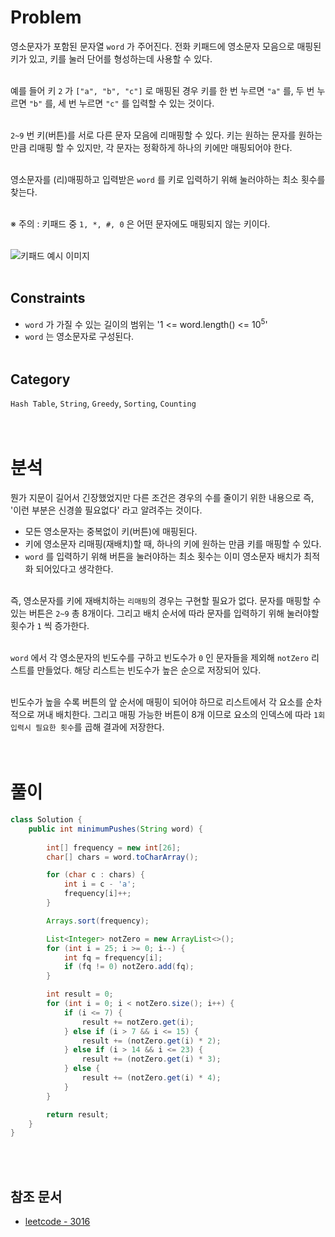 # Problem
영소문자가 포함된 문자열 `word` 가 주어진다. 전화 키패드에 영소문자 모음으로 매핑된 키가 있고, 키를 눌러 단어를 형성하는데 사용할 수 있다.
<br/><br/>

예를 들어 키 `2` 가 `["a", "b", "c"]` 로 매핑된 경우 키를 한 번 누르면 `"a"` 를, 두 번 누르면 `"b"` 를, 세 번 누르면 `"c"` 를 입력할 수 있는 것이다.
<br/><br/>

`2~9` 번 키(버튼)를 서로 다른 문자 모음에 리매핑할 수 있다. 키는 원하는 문자를 원하는 만큼 리매핑 할 수 있지만, 각 문자는 정확하게 하나의 키에만 매핑되어야 한다.
<br/><br/>

영소문자를 (리)매핑하고 입력받은 `word` 를 키로 입력하기 위해 눌러야하는 최소 횟수를 찾는다.
<br/><br/>

※ 주의 : 키패드 중 `1, *, #, 0` 은 어떤 문자에도 매핑되지 않는 키이다.
<br/><br/>

![키패드 예시 이미지](https://assets.leetcode.com/uploads/2023/12/26/keypaddesc.png)
<br/><br/>

## Constraints
- `word` 가 가질 수 있는 길이의 범위는 '1 <= word.length() <= 10<sup>5</sup>'
- `word` 는 영소문자로 구성된다.
<br/><br/>

## Category
`Hash Table`, `String`, `Greedy`, `Sorting`, `Counting`
<br/><br/><br/>

# 분석
뭔가 지문이 길어서 긴장했었지만 다른 조건은 경우의 수를 줄이기 위한 내용으로 즉, '이런 부분은 신경쓸 필요없다' 라고 알려주는 것이다.
- 모든 영소문자는 중복없이 키(버튼)에 매핑된다.
- 키에 영소문자 리매핑(재배치)할 때, 하나의 키에 원하는 만큼 키를 매핑할 수 있다.
- `word` 를 입력하기 위해 버튼을 눌러야하는 최소 횟수는 이미 영소문자 배치가 최적화 되어있다고 생각한다.
<br/><br/>

즉, 영소문자를 키에 재배치하는 `리매핑`의 경우는 구현할 필요가 없다. 문자를 매핑할 수 있는 버튼은 `2~9` 총 8개이다. 그리고 배치 순서에 따라 문자를 입력하기 위해 눌러야할 횟수가 `1` 씩 증가한다.
<br/><br/>

`word` 에서 각 영소문자의 빈도수를 구하고 빈도수가 `0` 인 문자들을 제외해 `notZero` 리스트를 만들었다. 해당 리스트는 빈도수가 높은 순으로 저장되어 있다.
<br/><br/>

빈도수가 높을 수록 버튼의 앞 순서에 매핑이 되어야 하므로 리스트에서 각 요소를 순차적으로 꺼내 배치한다. 그리고 매핑 가능한 버튼이 8개 이므로 요소의 인덱스에 따라 `1회 입력시 필요한 횟수`를 곱해 결과에 저장한다.
<br/><br/><br/>

# 풀이
```java
class Solution {
    public int minimumPushes(String word) {
        
        int[] frequency = new int[26];
        char[] chars = word.toCharArray();

        for (char c : chars) {
            int i = c - 'a';
            frequency[i]++;
        }

        Arrays.sort(frequency);

        List<Integer> notZero = new ArrayList<>();
        for (int i = 25; i >= 0; i--) {
            int fq = frequency[i];
            if (fq != 0) notZero.add(fq);
        }

        int result = 0;
        for (int i = 0; i < notZero.size(); i++) {
            if (i <= 7) {
                result += notZero.get(i);
            } else if (i > 7 && i <= 15) {
                result += (notZero.get(i) * 2);
            } else if (i > 14 && i <= 23) {
                result += (notZero.get(i) * 3);
            } else {
                result += (notZero.get(i) * 4);
            }
        }

        return result;
    }
}
```
<br/><br/>

## 참조 문서
- [leetcode - 3016](https://leetcode.com/problems/minimum-number-of-pushes-to-type-word-ii/description/)